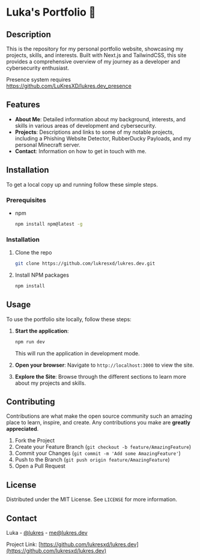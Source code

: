 # Luka's Portfolio 📁

## Description
This is the repository for my personal portfolio website, showcasing my projects, skills, and interests. Built with Next.js and TailwindCSS, this site provides a comprehensive overview of my journey as a developer and cybersecurity enthusiast.

Presence system requires https://github.com/LuKresXD/lukres.dev_presence

## Features
- **About Me**: Detailed information about my background, interests, and skills in various areas of development and cybersecurity.
- **Projects**: Descriptions and links to some of my notable projects, including a Phishing Website Detector, RubberDucky Payloads, and my personal Minecraft server.
- **Contact**: Information on how to get in touch with me.

## Installation

To get a local copy up and running follow these simple steps.

### Prerequisites
- npm
  ```sh
  npm install npm@latest -g
  ```

### Installation
1. Clone the repo
   ```sh
   git clone https://github.com/lukresxd/lukres.dev.git
   ```
2. Install NPM packages
   ```sh
   npm install
   ```

## Usage

To use the portfolio site locally, follow these steps:

1. **Start the application**:
    ```sh
    npm run dev
    ```
    This will run the application in development mode.

2. **Open your browser**:
    Navigate to `http://localhost:3000` to view the site.

3. **Explore the Site**:
    Browse through the different sections to learn more about my projects and skills.

## Contributing

Contributions are what make the open source community such an amazing place to learn, inspire, and create. Any contributions you make are **greatly appreciated**.

1. Fork the Project
2. Create your Feature Branch (`git checkout -b feature/AmazingFeature`)
3. Commit your Changes (`git commit -m 'Add some AmazingFeature'`)
4. Push to the Branch (`git push origin feature/AmazingFeature`)
5. Open a Pull Request

## License

Distributed under the MIT License. See `LICENSE` for more information.

## Contact

Luka - [@lukres](https://t.me/lukres) - [me@lukres.dev](mailto:me@lukres.dev)

Project Link: [https://github.com/lukresxd/lukres.dev](https://github.com/lukresxd/lukres.dev)
